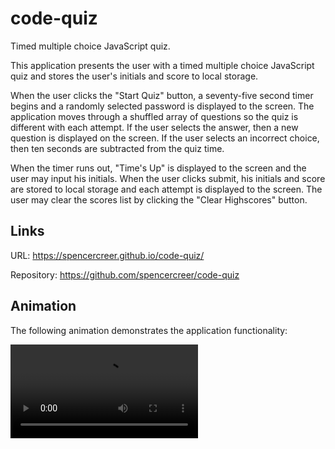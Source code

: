 # code-quiz
Timed multiple choice JavaScript quiz.

This application presents the user with a timed multiple choice JavaScript quiz and stores the user's initials and score to local storage.

When the user clicks the "Start Quiz" button, a seventy-five second timer begins and a randomly selected password is displayed to the screen. The application moves through a shuffled array of questions so the quiz is different with each attempt. If the user selects the answer, then a new question is displayed on the screen. If the user selects an incorrect choice, then ten seconds are subtracted from the quiz time.

When the timer runs out, "Time's Up" is displayed to the screen and the user may input his initials. When the user clicks submit, his initials and score are stored to local storage and each attempt is displayed to the screen. The user may clear the scores list by clicking the "Clear Highscores" button.

## Links

URL: https://spencercreer.github.io/code-quiz/

Repository: https://github.com/spencercreer/code-quiz

## Animation

The following animation demonstrates the application functionality:

![JavaScript code quiz](./assets/JavaScript_Quiz.mp4)

